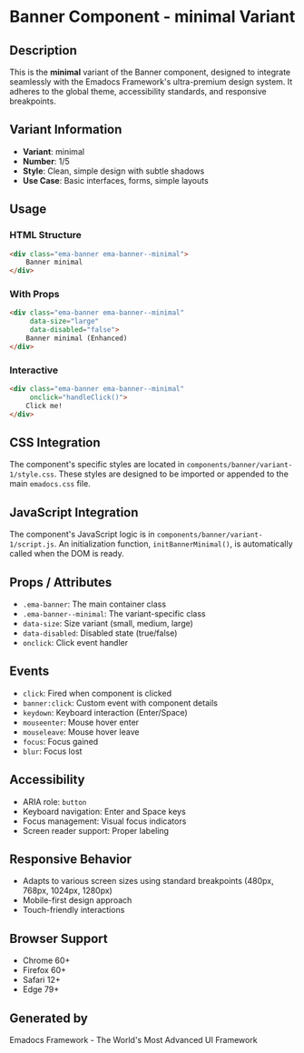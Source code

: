 # Banner Component - minimal Variant

## Description
This is the **minimal** variant of the Banner component, designed to integrate seamlessly with the Emadocs Framework's ultra-premium design system. It adheres to the global theme, accessibility standards, and responsive breakpoints.

## Variant Information
- **Variant**: minimal
- **Number**: 1/5
- **Style**: Clean, simple design with subtle shadows
- **Use Case**: Basic interfaces, forms, simple layouts

## Usage

### HTML Structure
```html
<div class="ema-banner ema-banner--minimal">
    Banner minimal
</div>
```

### With Props
```html
<div class="ema-banner ema-banner--minimal" 
     data-size="large" 
     data-disabled="false">
    Banner minimal (Enhanced)
</div>
```

### Interactive
```html
<div class="ema-banner ema-banner--minimal" 
     onclick="handleClick()">
    Click me!
</div>
```

## CSS Integration
The component's specific styles are located in `components/banner/variant-1/style.css`. These styles are designed to be imported or appended to the main `emadocs.css` file.

## JavaScript Integration
The component's JavaScript logic is in `components/banner/variant-1/script.js`. An initialization function, `initBannerMinimal()`, is automatically called when the DOM is ready.

## Props / Attributes
- `.ema-banner`: The main container class
- `.ema-banner--minimal`: The variant-specific class
- `data-size`: Size variant (small, medium, large)
- `data-disabled`: Disabled state (true/false)
- `onclick`: Click event handler

## Events
- `click`: Fired when component is clicked
- `banner:click`: Custom event with component details
- `keydown`: Keyboard interaction (Enter/Space)
- `mouseenter`: Mouse hover enter
- `mouseleave`: Mouse hover leave
- `focus`: Focus gained
- `blur`: Focus lost

## Accessibility
- ARIA role: `button`
- Keyboard navigation: Enter and Space keys
- Focus management: Visual focus indicators
- Screen reader support: Proper labeling

## Responsive Behavior
- Adapts to various screen sizes using standard breakpoints (480px, 768px, 1024px, 1280px)
- Mobile-first design approach
- Touch-friendly interactions

## Browser Support
- Chrome 60+
- Firefox 60+
- Safari 12+
- Edge 79+

## Generated by
Emadocs Framework - The World's Most Advanced UI Framework

